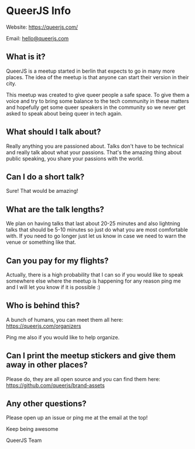 # QueerJS Info

Website:  https://queerjs.com/

Email: hello@queerjs.com

## What is it?

QueerJS is a meetup started in berlin that expects to go in many more places. The idea of the meetup is that anyone can start their version in their city.

This meetup was created to give queer people a safe space. To give them a voice and try to bring some balance to the tech community in these matters and hopefully get some queer speakers in the community so we never get asked to speak about being queer in tech again.

## What should I talk about?

Really anything you are passioned about. Talks don't have to be technical and really talk about what your passions. That's the amazing thing about public speaking, you share your passions with the world.

## Can I do a short talk?

Sure! That would be amazing!

## What are the talk lengths?

We plan on having talks that last about 20-25 minutes and also lightning talks that should be 5-10 minutes so just do what you are most comfortable with. If you need to go longer just let us know in case we need to warn the venue or something like that.

## Can you pay for my flights?
Actually, there is a high probability that I can so if you would like to speak somewhere else where the meetup is happening for any reason ping me and I will let you know if it is possible :)

## Who is behind this?

A bunch of humans, you can meet them all here: https://queerjs.com/organizers

Ping me also if you would like to help organize.

## Can I print the meetup stickers and give them away in other places?

Please do, they are all open source and you can find them here:  https://github.com/queerjs/brand-assets

## Any other questions?

Please open up an issue or ping me at the email at the top!

Keep being awesome

QueerJS Team


